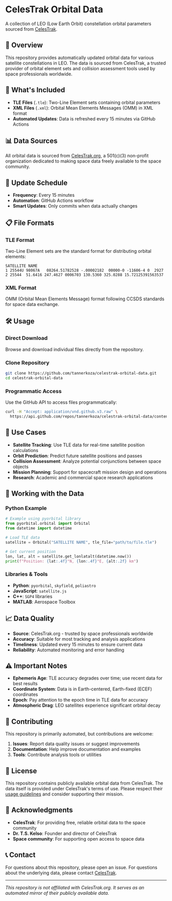 # CelesTrak Orbital Data

A collection of LEO (Low Earth Orbit) constellation orbital parameters sourced from [CelesTrak](https://celestrak.org/).

## 📡 Overview

This repository provides automatically updated orbital data for various satellite constellations in LEO. The data is sourced from CelesTrak, a trusted provider of orbital element sets and collision assessment tools used by space professionals worldwide.

## 🚀 What's Included

- **TLE Files** (`.tle`): Two-Line Element sets containing orbital parameters
- **XML Files** (`.xml`): Orbital Mean Elements Messages (OMM) in XML format
- **Automated Updates**: Data is refreshed every 15 minutes via GitHub Actions

## 📊 Data Sources

All orbital data is sourced from [CelesTrak.org](https://celestrak.org/), a 501(c)(3) non-profit organization dedicated to making space data freely available to the space community.

## 🔄 Update Schedule

- **Frequency**: Every 15 minutes
- **Automation**: GitHub Actions workflow
- **Smart Updates**: Only commits when data actually changes

## 📋 File Formats

### TLE Format
Two-Line Element sets are the standard format for distributing orbital elements:
```
SATELLITE NAME
1 25544U 98067A   08264.51782528 -.00002182  00000-0 -11606-4 0  2927
2 25544  51.6416 247.4627 0006703 130.5360 325.0288 15.72125391563537
```

### XML Format
OMM (Orbital Mean Elements Message) format following CCSDS standards for space data exchange.

## 🛠️ Usage

### Direct Download
Browse and download individual files directly from the repository.

### Clone Repository
```bash
git clone https://github.com/tannerkoza/celestrak-orbital-data.git
cd celestrak-orbital-data
```

### Programmatic Access
Use the GitHub API to access files programmatically:
```bash
curl -H "Accept: application/vnd.github.v3.raw" \
  https://api.github.com/repos/tannerkoza/celestrak-orbital-data/contents/[filename]
```

## 🎯 Use Cases

- **Satellite Tracking**: Use TLE data for real-time satellite position calculations
- **Orbit Prediction**: Predict future satellite positions and passes
- **Collision Assessment**: Analyze potential conjunctions between space objects
- **Mission Planning**: Support for spacecraft mission design and operations
- **Research**: Academic and commercial space research applications

## 🔧 Working with the Data

### Python Example
```python
# Example using pyorbital library
from pyorbital.orbital import Orbital
from datetime import datetime

# Load TLE data
satellite = Orbital("SATELLITE NAME", tle_file="path/to/file.tle")

# Get current position
lon, lat, alt = satellite.get_lonlatalt(datetime.now())
print(f"Position: {lat:.4f}°N, {lon:.4f}°E, {alt:.2f} km")
```

### Libraries & Tools
- **Python**: `pyorbital`, `skyfield`, `poliastro`
- **JavaScript**: `satellite.js`
- **C++**: `SGP4` libraries
- **MATLAB**: Aerospace Toolbox

## 📈 Data Quality

- **Source**: CelesTrak.org - trusted by space professionals worldwide
- **Accuracy**: Suitable for most tracking and analysis applications
- **Timeliness**: Updated every 15 minutes to ensure current data
- **Reliability**: Automated monitoring and error handling

## ⚠️ Important Notes

- **Ephemeris Age**: TLE accuracy degrades over time; use recent data for best results
- **Coordinate System**: Data is in Earth-centered, Earth-fixed (ECEF) coordinates
- **Epoch**: Pay attention to the epoch time in TLE data for accuracy
- **Atmospheric Drag**: LEO satellites experience significant orbital decay

## 🤝 Contributing

This repository is primarily automated, but contributions are welcome:

1. **Issues**: Report data quality issues or suggest improvements
2. **Documentation**: Help improve documentation and examples
3. **Tools**: Contribute analysis tools or utilities

## 📄 License

This repository contains publicly available orbital data from CelesTrak. The data itself is provided under CelesTrak's terms of use. Please respect their [usage guidelines](https://celestrak.org/) and consider supporting their mission.

## 🙏 Acknowledgments

- **CelesTrak**: For providing free, reliable orbital data to the space community
- **Dr. T.S. Kelso**: Founder and director of CelesTrak
- **Space community**: For supporting open access to space data

## 📞 Contact

For questions about this repository, please open an issue. For questions about the underlying data, please contact [CelesTrak](https://celestrak.org/webmaster.php).

---

*This repository is not affiliated with CelesTrak.org. It serves as an automated mirror of their publicly available data.*

